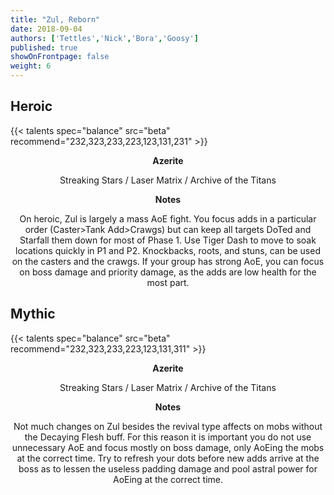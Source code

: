 ```yaml
---
title: "Zul, Reborn"
date: 2018-09-04
authors: ['Tettles','Nick','Bora','Goosy']
published: true
showOnFrontpage: false
weight: 6
---
```


## Heroic
{{< talents spec="balance" src="beta" recommend="232,323,233,223,123,131,231" >}}

<center>
<b>Azerite</b>
  
Streaking Stars / Laser Matrix / Archive of the Titans 

<b>Notes</b>

On heroic, Zul is largely a mass AoE fight. You focus adds in a particular order (Caster>Tank Add>Crawgs) but can keep all targets DoTed and Starfall them down for most of Phase 1. Use Tiger Dash to move to soak locations quickly in P1 and P2. Knockbacks, roots, and stuns, can be used on the casters and the crawgs. If your group has strong AoE, you can focus on boss damage and priority damage, as the adds are low health for the most part.

</center>


## Mythic
{{< talents spec="balance" src="beta" recommend="232,323,233,223,123,131,311" >}}

<center>
<b>Azerite</b>
  
Streaking Stars / Laser Matrix / Archive of the Titans 

<b>Notes</b>

Not much changes on Zul besides the revival type affects on mobs without the Decaying Flesh buff. For this reason it is important you do not use unnecessary AoE and focus mostly on boss damage, only AoEing the mobs at the correct time. Try to refresh your dots before new adds arrive at the boss as to lessen the useless padding damage and pool astral power for AoEing at the correct time.
</center>
